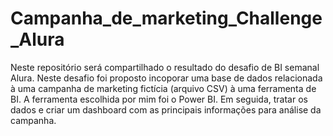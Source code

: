 # Campanha_de_marketing_Challenge_Alura
Neste repositório será compartilhado o resultado do desafio de BI semanal Alura.
Neste desafio foi proposto incoporar uma base de dados relacionada à uma campanha de marketing fictícia (arquivo CSV) à uma ferramenta de BI. A ferramenta escolhida por mim foi o Power BI.
Em seguida, tratar os dados e criar um dashboard com as principais informações para análise da campanha.
